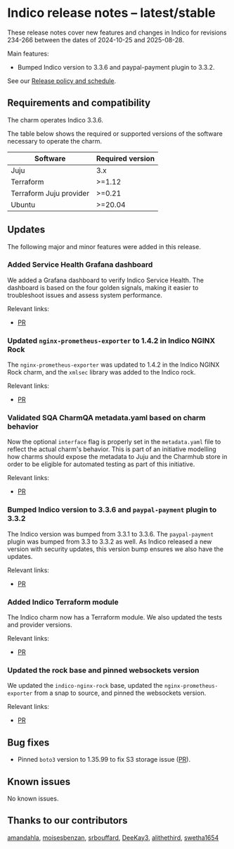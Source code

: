# Indico release notes – latest/stable

These release notes cover new features and changes in Indico for revisions
234-266 between the dates of 2024-10-25 and 2025-08-28.

Main features:

* Bumped Indico version to 3.3.6 and paypal-payment plugin to 3.3.2.


See our [Release policy and schedule](docs/release-notes/landing-page.md).

## Requirements and compatibility

<!--
Specify the workload version; link to the workload's release notes if available.
Add information about the requirements for this charm in the table
below, for instance, a minimum Juju version. 
If the user will need any specific upgrade instructions for this
release, include those instructions here.
-->

The charm operates Indico 3.3.6.

The table below shows the required or supported versions of the software necessary to operate the charm.

| Software                | Required version |
|-------------------------|------------------|
| Juju                    | 3.x              |
| Terraform               | >=1.12           |
| Terraform Juju provider | >=0.21           |
| Ubuntu                  | >=20.04          |

## Updates

The following major and minor features were added in this release.

### Added Service Health Grafana dashboard

We added a Grafana dashboard to verify Indico Service Health.
The dashboard is based on the four golden signals, making it easier to troubleshoot issues and assess system performance.

Relevant links:

* [PR](https://github.com/canonical/indico-operator/pull/622)

### Updated `nginx-prometheus-exporter` to 1.4.2 in Indico NGINX Rock

The `nginx-prometheus-exporter` was updated to 1.4.2 in the Indico NGINX Rock charm,
and the `xmlsec` library was added to the Indico rock.

<Add more context and information about the entry>

Relevant links:

* [PR](https://github.com/canonical/indico-operator/pull/648)

### Validated SQA CharmQA metadata.yaml based on charm behavior

Now the optional `interface` flag is properly set in the `metadata.yaml` file to reflect the actual charm's behavior.
This is part of an initiative modelling how charms should expose the metadata to Juju and the Charmhub store in order to be eligible for automated testing as part of this initiative.

Relevant links:

* [PR](https://github.com/canonical/indico-operator/pull/480)

### Bumped Indico version to 3.3.6 and `paypal-payment` plugin to 3.3.2

The Indico version was bumped from 3.3.1 to 3.3.6. The `paypal-payment` plugin was bumped
from 3.3 to 3.3.2 as well. As Indico released a new version with security updates, this
version bump ensures we also have the updates.

Relevant links:

* [PR](https://github.com/canonical/indico-operator/pull/640)

### Added Indico Terraform module

The Indico charm now has a Terraform module. We also updated the tests and provider versions.

Relevant links:

* [PR](https://github.com/canonical/indico-operator/pull/653)

### Updated the rock base and pinned websockets version

We updated the `indico-nginx-rock` base, updated the `nginx-prometheus-exporter` from a snap to source, and pinned the websockets version.

Relevant links:

* [PR](https://github.com/canonical/indico-operator/pull/466)

## Bug fixes

* Pinned `boto3` version to 1.35.99 to fix S3 storage issue ([PR](https://github.com/canonical/indico-operator/pull/645)).

## Known issues

No known issues.

## Thanks to our contributors

[amandahla](https://github.com/amandahla), [moisesbenzan](https://github.com/moisesbenzan), [srbouffard](https://github.com/srbouffard), [DeeKay3](https://github.com/DeeKay3), [alithethird](https://github.com/alithethird), [swetha1654](https://github.com/swetha1654)